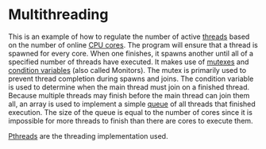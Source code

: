 # Multithreading
This is an example of how to regulate the number of active [threads][thread] based on the number of online [CPU cores][multicore].
The program will ensure that a thread is spawned for every core.
When one finishes, it spawns another until all of a specified number of threads have executed.
It makes use of [mutexes][mutex] and [condition variables][condvar] (also called Monitors).
The mutex is primarily used to prevent thread completion during spawns and joins.
The condition variable is used to determine when the main thread must join on a finished thread.
Because multiple threads may finish before the main thread can join them all, an array is used to implement a simple [queue] of all threads that finished execution.
The size of the queue is equal to the number of cores since it is impossible for more threads to finish than there are cores to execute them.

[Pthreads][pthreads] are the threading implementation used.


[condvar]: https://en.wikipedia.org/wiki/Monitor_(synchronization)
[multicore]: https://en.wikipedia.org/wiki/Multi-core_processor
[mutex]: https://en.wikipedia.org/wiki/Mutual_exclusion
[pthreads]: https://en.wikipedia.org/wiki/POSIX_Threads
[queue]: https://en.wikipedia.org/wiki/Queue_(abstract_data_type)
[thread]: https://en.wikipedia.org/wiki/Thread_(computing)

